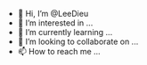 - 👋 Hi, I’m @LeeDieu
- 👀 I’m interested in ...
- 🌱 I’m currently learning ...
- 💞️ I’m looking to collaborate on ...
- 📫 How to reach me ...

<!---
LeeDieu/LeeDieu is a ✨ special ✨ repository because its `README.md` (this file) appears on your GitHub profile.
You can click the Preview link to take a look at your changes.
--->
